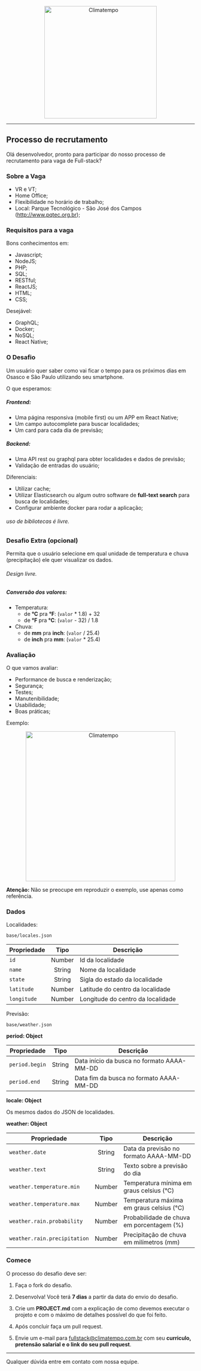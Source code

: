 <p align="center">
  <a href="http://www.climatempo.com.br">
      <img src="http://i.imgur.com/Q9lCAMF.png" alt="Climatempo" width="300px"/>
  </a>
</p>

___


## Processo de recrutamento

Olá desenvolvedor, pronto para participar do nosso processo de recrutamento para vaga de Full-stack?

### Sobre a Vaga

- VR e VT;
- Home Office;
- Flexibilidade no horário de trabalho;
- Local: Parque Tecnológico - São José dos Campos (http://www.pqtec.org.br);


### Requisitos para a vaga

Bons conhecimentos em:

- Javascript;
- NodeJS;
- PHP;
- SQL;
- RESTful;
- ReactJS;
- HTML;
- CSS;

Desejável:

- GraphQL;
- Docker;
- NoSQL;
- React Native;

### O Desafio

Um usuário quer saber como vai ficar o 
tempo para os próximos dias em Osasco e São Paulo utilizando
seu smartphone. 

O que esperamos:
 
 ##### Frontend:
 - Uma página responsiva (mobile first) ou um APP em React Native;
 - Um campo autocomplete para buscar localidades;
 - Um card para cada dia de previsão;
 ##### Backend:
 - Uma API rest ou graphql para obter localidades e dados de previsão;
 - Validação de entradas do usuário;
 
 Diferenciais:
 
 - Utilizar cache;
 - Utilizar Elasticsearch ou algum outro software de **full-text search** para busca de localidades;
 - Configurar ambiente docker para rodar a aplicação;
 
 ###### uso de bibliotecas é livre.

### Desafio Extra (opcional)
  
  Permita que o usuário selecione em qual unidade de temperatura e chuva (precipitação) ele quer visualizar os dados.
  
  ###### Design livre.
  
  ##### Conversão dos valores:
  
  - Temperatura:
    - de **°C** pra **°F**: (`valor` * 1.8) + 32
    - de **°F** pra **°C**: (`valor` - 32) / 1.8
  - Chuva:
    - de **mm** pra **inch**: (`valor` / 25.4)
    - de **inch** pra **mm**: (`valor` * 25.4)
  

### Avaliação

O que vamos avaliar:

- Performance de busca e renderização;
- Segurança;
- Testes;
- Manutenibilidade;
- Usabilidade;
- Boas práticas;

Exemplo:

<p align="center">
  <a href="http://www.climatempo.com.br">
      <img src="http://i.imgur.com/x3z4tYM.png" alt="Climatempo" width="400px"/>
  </a>
</p>

**Atenção:**  Não se preocupe em reproduzir o exemplo, use apenas como referência.
 
### Dados
 
Localidades:
    
    base/locales.json
 
| Propriedade   | Tipo   | Descrição                           |
| ------------- |:------:| ------------------------------------|
| `id`          | Number | Id da localidade                    |
| `name`        | String | Nome da localidade                  |
| `state`       | String | Sigla do estado da localidade       |
| `latitude`    | Number | Latitude do centro da localidade    |
| `longitude`   | Number | Longitude do centro da localidade   |
 
 
Previsão:
 
    base/weather.json
    
**period: Object**
 
| Propriedade        | Tipo   | Descrição                                  |
| ------------------ |:------:| -------------------------------------------|
| `period.begin`     | String | Data início da busca no formato AAAA-MM-DD |
| `period.end `      | String | Data fim  da busca no formato AAAA-MM-DD   |

**locale: Object**
 
Os mesmos dados do JSON de localidades.
 
**weather: Object**
 
| Propriedade                     | Tipo   | Descrição                                  |
| ------------------------------- |:------:| -------------------------------------------|
| `weather.date`                  | String | Data da previsão no formato AAAA-MM-DD     |
| `weather.text`                  | String | Texto sobre a previsão do dia              |
| `weather.temperature.min`       | Number | Temperatura mínima em graus celsius (°C)   |
| `weather.temperature.max`       | Number | Temperatura máxima em graus celsius (°C)   |
| `weather.rain.probability`      | Number | Probabilidade de chuva em porcentagem (%)  |
| `weather.rain.precipitation`    | Number | Precipitação de chuva em milímetros (mm)   |

### Comece

O processo do desafio deve ser:

1. Faça o fork do desafio.

2. Desenvolva! Você terá **7 dias** a partir da data do envio do desafio.

3. Crie um **PROJECT.md** com a explicação de como devemos executar o projeto e com o máximo de detalhes possível do que foi feito.

4. Após concluir faça um pull request.

5. Envie um e-mail para fullstack@climatempo.com.br com seu **curriculo, pretensão salarial e o link do seu pull request**.


___


Qualquer dúvida entre em contato com nossa equipe.
